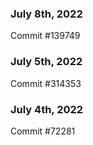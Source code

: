 ### July 8th, 2022

Commit #139749

### July 5th, 2022

Commit #314353


### July 4th, 2022

Commit #72281
